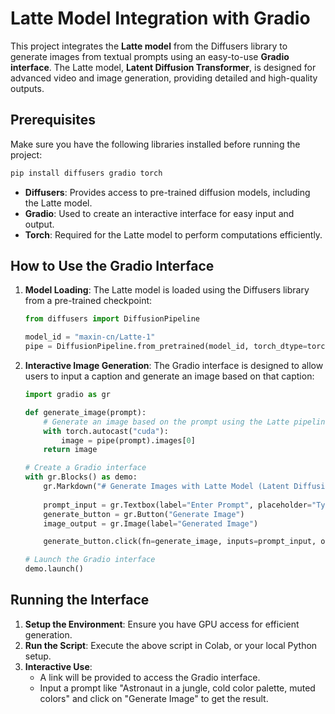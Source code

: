 # Latte Model Integration with Gradio

This project integrates the **Latte model** from the Diffusers library to generate images from textual prompts using an easy-to-use **Gradio interface**. The Latte model, **Latent Diffusion Transformer**, is designed for advanced video and image generation, providing detailed and high-quality outputs.

## Prerequisites

Make sure you have the following libraries installed before running the project:

```bash
pip install diffusers gradio torch
```

- **Diffusers**: Provides access to pre-trained diffusion models, including the Latte model.
- **Gradio**: Used to create an interactive interface for easy input and output.
- **Torch**: Required for the Latte model to perform computations efficiently.

## How to Use the Gradio Interface

1. **Model Loading**: The Latte model is loaded using the Diffusers library from a pre-trained checkpoint:

   ```python
   from diffusers import DiffusionPipeline

   model_id = "maxin-cn/Latte-1"
   pipe = DiffusionPipeline.from_pretrained(model_id, torch_dtype=torch.float16).to("cuda" if torch.cuda.is_available() else "cpu")
   ```

2. **Interactive Image Generation**: The Gradio interface is designed to allow users to input a caption and generate an image based on that caption:

   ```python
   import gradio as gr

   def generate_image(prompt):
       # Generate an image based on the prompt using the Latte pipeline
       with torch.autocast("cuda"):
           image = pipe(prompt).images[0]
       return image
   
   # Create a Gradio interface
   with gr.Blocks() as demo:
       gr.Markdown("# Generate Images with Latte Model (Latent Diffusion Transformer)")
       
       prompt_input = gr.Textbox(label="Enter Prompt", placeholder="Type a description for your image...")
       generate_button = gr.Button("Generate Image")
       image_output = gr.Image(label="Generated Image")

       generate_button.click(fn=generate_image, inputs=prompt_input, outputs=image_output)

   # Launch the Gradio interface
   demo.launch()
   ```

## Running the Interface

1. **Setup the Environment**: Ensure you have GPU access for efficient generation.
2. **Run the Script**: Execute the above script in Colab, or your local Python setup.
3. **Interactive Use**:
   - A link will be provided to access the Gradio interface.
   - Input a prompt like "Astronaut in a jungle, cold color palette, muted colors" and click on "Generate Image" to get the result.




